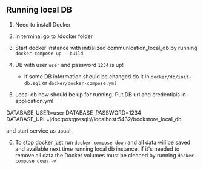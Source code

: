 ## Running local DB

1. Need to install Docker
2. In terminal go to /docker folder 
3. Start docker instance with initialized communication_local_db by running `docker-compose up --build`
4. DB with user `user` and password `1234` is up!
    * if some DB information should be changed do it in `docker/db/init-db.sql` or 
    `docker/docker-compose.yml`

5. Local db now should be up for running. Put DB url and credentials in application.yml 

DATABASE_USER=user
DATABASE_PASSWORD=1234
DATABASE_URL=jdbc:postgresql://localhost:5432/bookstore_local_db

and start service as usual

6. To stop docker just run `docker-compose down` and all data will be saved and available next time running local db instance.
If it's needed to remove all data the Docker volumes must be cleaned by running `docker-compose down -v`
